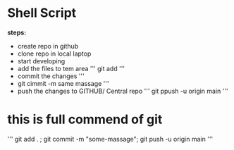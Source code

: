 # Shell Script

**steps:**

* create repo in github
* clone repo in local laptop 
* start developing 
* add the files to tem area 
'''
git add <file-name>
'''
* commit the changes
'''
* git cimmit -m same massage
'''
* push the changes to GITHUB/ Central repo
'''
git ppush -u origin main 
'''
# this is full commend of git 
'''
git add . ; git commit -m "some-massage"; git push -u origin main 
'''

